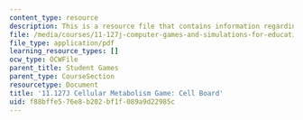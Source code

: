 ```yaml
---
content_type: resource
description: This is a resource file that contains information regarding game board.
file: /media/courses/11-127j-computer-games-and-simulations-for-education-and-exploration-spring-2015/f88bffe576e8b202bf1f089a9d22985c_MIT11_127JS15_DC_board.pdf
file_type: application/pdf
learning_resource_types: []
ocw_type: OCWFile
parent_title: Student Games
parent_type: CourseSection
resourcetype: Document
title: '11.127J Cellular Metabolism Game: Cell Board'
uid: f88bffe5-76e8-b202-bf1f-089a9d22985c
---
```

